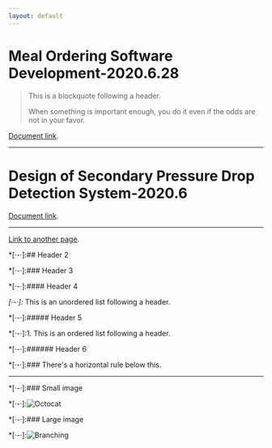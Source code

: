```yaml
---
layout: default
---
```


# Meal Ordering Software Development-2020.6.28

> This is a blockquote following a header.
>
> When something is important enough, you do it even if the odds are not in your favor.

[Document link](https://github.com/CUI77/cui77.github.io/blob/main/docs/Meal%20Ordering%20Software%20Development%20Document-2020.6.28.pdf).

* * *

# Design of Secondary Pressure Drop Detection System-2020.6

> 

[Document link](https://github.com/CUI77/cui77.github.io/blob/main/docs/Design%20of%20Secondary%20Pressure%20Drop%20Detection%20System.pdf).

* * *

[Link to another page](./another-page.html).






*[·-·]:## Header 2

*[·-·]:### Header 3

*[·-·]:#### Header 4

*[·-·]:*   This is an unordered list following a header.


*[·-·]:##### Header 5

*[·-·]:1.  This is an ordered list following a header.


*[·-·]:###### Header 6

*[·-·]:### There's a horizontal rule below this.

* * *



*[·-·]:### Small image

*[·-·]:![Octocat](https://github.githubassets.com/images/icons/emoji/octocat.png)

*[·-·]:### Large image

*[·-·]:![Branching](https://guides.github.com/activities/hello-world/branching.png)



